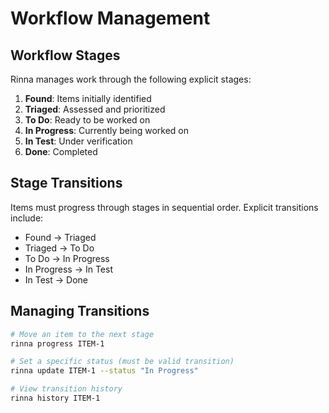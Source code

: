 # Workflow Management

## Workflow Stages

Rinna manages work through the following explicit stages:

1. **Found**: Items initially identified
2. **Triaged**: Assessed and prioritized
3. **To Do**: Ready to be worked on
4. **In Progress**: Currently being worked on
5. **In Test**: Under verification
6. **Done**: Completed

## Stage Transitions

Items must progress through stages in sequential order. Explicit transitions include:

- Found → Triaged
- Triaged → To Do
- To Do → In Progress
- In Progress → In Test
- In Test → Done

## Managing Transitions

```bash
# Move an item to the next stage
rinna progress ITEM-1

# Set a specific status (must be valid transition)
rinna update ITEM-1 --status "In Progress"

# View transition history
rinna history ITEM-1
```